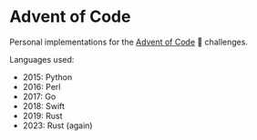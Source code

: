 # Advent of Code

Personal implementations for the [Advent of Code](https://adventofcode.com/) 🎄 challenges.

Languages used:
* 2015: Python
* 2016: Perl
* 2017: Go
* 2018: Swift
* 2019: Rust
* 2023: Rust (again)
